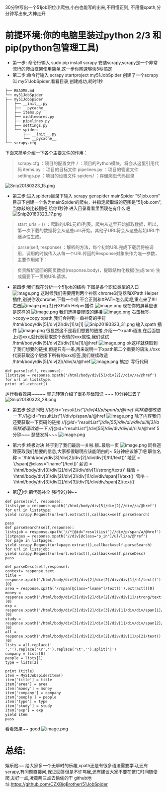 30分钟写出一个51job职位小爬虫,小白也能写的出来,不用懂正则, 不用懂xpath,分分钟写出来,大神走开
# 前提环境:你的电脑里装过python 2/3 和 pip(python包管理工具)
* 第一步: 命令行输入 sudo pip install scrapy
安装scrapy,scrapy是一个非常流行的爬虫框架使用简单,这一步你网速够快5秒搞定
* 第二步:命令行输入 scrapy startproject my51JobSpider
创建了一个scrapy叫 my51JobSpider,看看目录,创建成功,耗时1秒
```
├── README.md
└── my51JobSpider
├── my51JobSpider
│   ├── __init__.py
│   ├── __pycache__
│   ├── items.py
│   ├── middlewares.py
│   ├── pipelines.py
│   ├── settings.py
│   └── spiders
│       ├── __init__.py
│       └── __pycache__
└── scrapy.cfg
```
下面来简单介绍一下各个主要文件的作用：
> scrapy.cfg ：项目的配置文件
/ ：项目的Python模块，将会从这里引用代码
items.py ：项目的目标文件
pipelines.py ：项目的管道文件
settings.py ：项目的设置文件
> spiders/ ：存储爬虫代码目录

![Snip20180323_15.png](https://upload-images.jianshu.io/upload_images/3258209-2bc68ed566129317.png?imageMogr2/auto-orient/strip%7CimageView2/2/w/600)

* 第三步:进入spiders目录下输入 scrapy genspider mainSpider "51job.com"
目录下创建一个名为mainSpider的爬虫，并指定爬取域的范围是"51job.com",当你敲的比较慢吧,给你1秒钟
进入目录看看里面现在有什么吧
![Snip20180323_17.png](https://upload-images.jianshu.io/upload_images/3258209-77ca70504acb31df.png?imageMogr2/auto-orient/strip%7CimageView2/2/w/600)

> start_urls = () ：爬取的URL元祖/列表。爬虫从这里开始抓取数据，所以，第一次下载的数据将会从这些urls开始。其他子URL将会从这些起始URL中继承性生成。

> parse(self, response) ：解析的方法，每个初始URL完成下载后将被调用，调用的时候传入从每一个URL传回的Response对象来作为唯一参数，主要作用如下：

> 负责解析返回的网页数据(response.body)，提取结构化数据(生成item)
生成需要下一页的URL请求。
* 第四步:我们现在分析一个51job的结构
下图是各个职位类型的入口
![image.png](https://upload-images.jianshu.io/upload_images/3258209-41e1808c1cca4e64.png?imageMogr2/auto-orient/strip%7CimageView2/2/w/600)
这时候我们需要用到两个神器 chrome浏览器和XPath Helper插件,别说你没chrome,下载一个呗
不会正则和XPATH怎么爬呢,重点来了!!!!
右击![image.png](https://upload-images.jianshu.io/upload_images/3258209-ebcd6e3d775adf33.png?imageMogr2/auto-orient/strip%7CimageView2/2/w/600)
打开XPath Helper插件
![image.png](https://upload-images.jianshu.io/upload_images/3258209-2b4959e47557144c.png?imageMogr2/auto-orient/strip%7CimageView2/2/w/600)
现在你的屏幕应该是这样的
![image.png](https://upload-images.jianshu.io/upload_images/3258209-eee300e43e6ba47a.png?imageMogr2/auto-orient/strip%7CimageView2/2/w/1000)
我们选择要爬取的连接
![image.png](https://upload-images.jianshu.io/upload_images/3258209-5895f405c3b91a35.png?imageMogr2/auto-orient/strip%7CimageView2/2/w/800)
右击标签->copy->copy xpath,我们会得到一串神奇的字符
/html/body/div[5]/div[2]/div[1]/a[1]
![Snip20180323_31.png](https://upload-images.jianshu.io/upload_images/3258209-6874cb7180b121ec.png?imageMogr2/auto-orient/strip%7CimageView2/2/w/600)
输入xpath 插件
![image.png](https://upload-images.jianshu.io/upload_images/3258209-7f9c1b96e4629e4f.png?imageMogr2/auto-orient/strip%7CimageView2/2/w/600)
很显然这不是我们想要的链接,介绍一个xpath语法,在后面加上/@xxx,就代表获取这个表情的xxx属性,我们试试
/html/body/div[5]/div[2]/div[1]/a[1]/@href
![image.png](https://upload-images.jianshu.io/upload_images/3258209-e005ccfa6a9eff01.png?imageMogr2/auto-orient/strip%7CimageView2/2/w/600)
ok这样就获取到了我们想要的链接,但是只有一条,再来说明一下xpath第二个重要的语法,//xxx代表获取这个层级下所有的xxx标签,我们继续改造
/html/body/div[5]/div[2]//div//a/@href
![image.png](https://upload-images.jianshu.io/upload_images/3258209-50059243613cf532.png?imageMogr2/auto-orient/strip%7CimageView2/2/w/600)
搞定!
写行代码
```
def parse(self, response):
liststype = response.xpath('/html/body/div[5]/div[2]//div//a/@href')
for url in liststype:
print url.extract()
```
运行看看效果~~~~~ 兜兜转转介绍了很多基础知识 ~~~ 10分钟过去了
![Snip20180323_28.png](https://upload-images.jianshu.io/upload_images/3258209-866df8e93880e7e8.png?imageMogr2/auto-orient/strip%7CimageView2/2/w/600)

* 第五步:殊途同归
//*[@id="resultList"]/div[4]/p/span/a/@href
同样道理改造一下
//*[@id="resultList"]//div/p/span/a/@href
![image.png](https://upload-images.jianshu.io/upload_images/3258209-921be69f952684f8.png?imageMogr2/auto-orient/strip%7CimageView2/2/w/800)
除了内容我们还要获取一下页码的链接
//*[@id="resultList"]/div[55]/div/div/div/ul/li[3]/a
同样道理改造一下
//*[@id="resultList"]/div[55]/div/div/div/ul//li/a/@href
5分钟~~~ 瑟瑟发抖~~~
![image.png](https://upload-images.jianshu.io/upload_images/3258209-f5d4b257e3568794.png?imageMogr2/auto-orient/strip%7CimageView2/2/w/1240)

* 第六步:终极对决
终于到了我们最后一关啦.额..最后一页
![image.png](https://upload-images.jianshu.io/upload_images/3258209-6673696548eb94fb.png?imageMogr2/auto-orient/strip%7CimageView2/2/w/1240)
同样道理获取我们想要的信息,大家都很聪明应该能明白的~ 5分钟应该够了吧
职位名称 = '/html/body/div[3]/div[2]/div[2]/div/div[1]/h1/text()'
地区 = '//span[@class="lname"]/text()'
薪资 = '/html/body/div[3]/div[2]/div[2]/div/div[1]/strong/text()'
经验 = '/html/body/div[3]/div[2]/div[3]/div[1]/div/div/span[1]/text()'
雪咯 = '/html/body/div[3]/div[2]/div[3]/div[1]/div/div/span[2]/text()'
* 第⑦步:把代码补全
强行9分钟~~
```
def parse(self, response):
liststype = response.xpath('/html/body/div[5]/div[2]//div//a/@href')
for url in liststype:
yield scrapy.Request(url=url.extract(),callback=self.parseSearch)

pass
def parseSearch(self,response):
listsjob = response.xpath('//*[@id="resultList"]//div/p/span/a/@href')
listpages = response.xpath('//div[@class="p_in"]/ul/li/a/@href')
for page in listpages:
yield scrapy.Request(url=page.extract(),callback=self.parseSearch)
for url in listsjob:
yield scrapy.Request(url=url.extract(),callback=self.parseDesc)
pass

def parseDesc(self,response):
context= response.text
title = response.xpath('/html/body/div[3]/div[2]/div[2]/div/div[1]/h1/text()').extract()[0]
area = response.xpath('//span[@class="lname"]/text()').extract()[0]
money = response.xpath('/html/body/div[3]/div[2]/div[2]/div/div[1]/strong/text()').extract()[0]
exp = response.xpath('/html/body/div[3]/div[2]/div[3]/div[1]/div/div/span[1]/text()').extract()[0]
study = response.xpath('/html/body/div[3]/div[2]/div[3]/div[1]/div/div/span[2]/text()').extract()[0]
all = response.xpath('/html/body/div[3]/div[2]/div[2]/div/div[1]/p[2]/text()').extract()[0]
lists = all.replace(' ','').replace('\r','').replace('\t','').split('|')
company = lists[0]
people = lists[1]
type = lists[2]

print (title)
item = My51JobspiderItem()
item['title'] = title
item['area'] = area
item['money'] = money
item['company'] = company
item['people'] = people
item['type'] = type
item['study'] = study
item['exp'] = exp
yield item
pass
```
看看效果~~ good
![image.png](https://upload-images.jianshu.io/upload_images/3258209-9bd4f1ef2d592e0e.png?imageMogr2/auto-orient/strip%7CimageView2/2/w/1240)


# 总结:
娱乐贴~~ 给大家多一个无聊时的乐趣,xpath还是有很多语法需要学习,还有scrapy,有问题直接问,保证回答但是不许骂我,还有建议大家不要在繁忙时间随便爬,友好一点,凌晨两三点去偷偷的干
github地址:https://github.com/CZXBigBrother/51JobSpider
